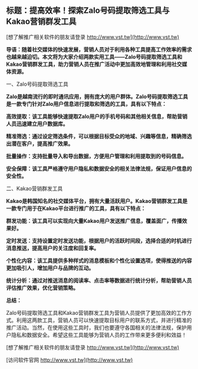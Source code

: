 ## **标题：提高效率！探索Zalo号码提取筛选工具与Kakao营销群发工具**

[想了解推广相关软件的朋友请登录 http://www.vst.tw](http://www.vst.tw)

**导语：随着社交媒体的快速发展，营销人员对于利用各种工具提高工作效率的需求也越来越迫切。本文将为大家介绍两款实用工具——Zalo号码提取筛选工具和Kakao营销群发工具，助力营销人员在推广活动中更加高效地管理和利用社交媒体资源。**

一、Zalo号码提取筛选工具

**Zalo是越南流行的即时通讯应用，拥有庞大的用户群体。Zalo号码提取筛选工具是一款专门针对Zalo用户信息进行提取和筛选的工具，具有以下特点：**

**高效提取：该工具能够快速提取Zalo用户的手机号码和其他相关信息，帮助营销人员迅速建立用户数据库。**

**精准筛选：通过设定筛选条件，可以根据目标受众的地域、兴趣等信息，精确筛选出潜在客户，提高推广效果。**

**批量操作：支持批量导入和导出数据，方便用户管理和利用提取到的号码信息。**

**安全保障：该工具严格遵守用户隐私和数据安全的相关法律法规，保证用户信息的安全性。**

二、Kakao营销群发工具

**Kakao是韩国知名的社交媒体平台，拥有大量活跃用户。Kakao营销群发工具是一款专门用于在Kakao平台进行推广的工具，具有以下特点：**

**群发功能：该工具可以实现向大量Kakao用户发送推广信息，覆盖面广，传播效果好。**

**定时发送：支持设置定时发送功能，根据用户的活跃时间段，选择合适的时机进行消息推送，提高用户的关注度和回复率。**

**个性化内容：该工具提供多种样式的消息模板和个性化设置选项，使得推送的内容更加吸引人，增加用户与品牌的互动。**

**统计分析：通过对推送消息的阅读率、点击率等数据进行统计分析，帮助营销人员评估推广效果，优化营销策略。**

**总结：**

Zalo号码提取筛选工具和Kakao营销群发工具为营销人员提供了更加高效的工作方式。利用这两款工具，营销人员可以快速提取目标用户的联系方式，并进行精准的推广活动。当然，在使用这些工具时，我们也要遵守各国相关的法律法规，保护用户隐私和数据安全。希望这些工具能够为营销人员的工作带来更多便利和效益！

[想了解推广相关软件的朋友请登录 http://www.vst.tw](http://www.vst.tw)


[访问软件官网 http://www.vst.tw](http://www.vst.tw)
